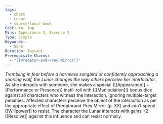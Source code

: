 ```yaml
---
tags:
  - charm
  - Lunar
  - source/lunar-book
Cost: 4m, 1wp
Mins: Appearance 3, Essence 2
Type: Simple
Keywords:
  - None
Duration: Instant
Prerequisite Charms:
  - "[[Predator-and-Prey Mirror]]"
---
```

*Trembling in fear before a harmless songbird or confidently approaching a snarling wolf, the Lunar changes the way others perceive her interlocutor.*
As she interacts with someone, she makes a special ([[Appearance]] + {Performance or Presence}) instill roll with ([[Manipulation]]) bonus dice against all characters who witness the interaction, ignoring multiple-target penalties. Affected characters perceive the object of the interaction as per the appropriate effect of Predatorand-Prey Mirror (p. XX) and can’t spend [[Willpower]] to resist. The character the Lunar interacts with gains +2 [[Resolve]] against this influence and can resist normally.